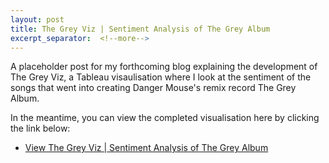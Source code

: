 ```yaml
---
layout: post
title: The Grey Viz | Sentiment Analysis of The Grey Album
excerpt_separator:  <!--more-->
---
```


A placeholder post for my forthcoming blog explaining the development of The Grey Viz, a Tableau visaulisation where I look at the sentiment of the songs that went into creating Danger Mouse's remix record The Grey Album.

In the meantime, you can view the completed visualisation here by clicking the link below:

<ul>
<li><a href="https://public.tableau.com/profile/darragh.murray#!/vizhome/TheGreyViz/TheGreyViz">View The Grey Viz | Sentiment Analysis of The Grey Album</a></li>
</ul>
